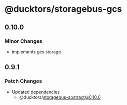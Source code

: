 # @ducktors/storagebus-gcs

## 0.10.0

### Minor Changes

- implements gcs storage

## 0.9.1

### Patch Changes

- Updated dependencies
  - @ducktors/storagebus-abstract@0.10.0
